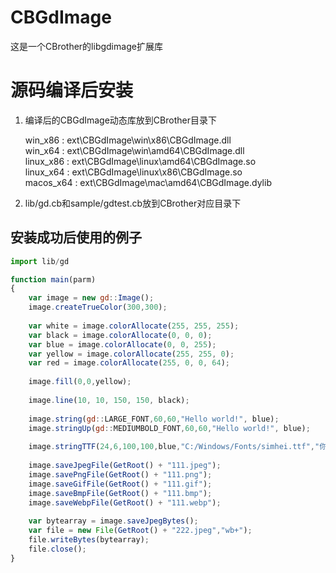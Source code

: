 # CBGdImage
这是一个CBrother的libgdimage扩展库

# 源码编译后安装
1. 编译后的CBGdImage动态库放到CBrother目录下

    win_x86 : ext\CBGdImage\win\x86\CBGdImage.dll    
    win_x64 : ext\CBGdImage\win\amd64\CBGdImage.dll    
    linux_x86 : ext\CBGdImage\linux\amd64\CBGdImage.so    
    linux_x64 : ext\CBGdImage\linux\x86\CBGdImage.so    
    macos_x64 : ext\CBGdImage\mac\amd64\CBGdImage.dylib
2. lib/gd.cb和sample/gdtest.cb放到CBrother对应目录下

## 安装成功后使用的例子
```javascript
import lib/gd

function main(parm)
{
	var image = new gd::Image();
	image.createTrueColor(300,300);
	
	var white = image.colorAllocate(255, 255, 255);
	var black = image.colorAllocate(0, 0, 0);
	var blue = image.colorAllocate(0, 0, 255);
	var yellow = image.colorAllocate(255, 255, 0);
	var red = image.colorAllocate(255, 0, 0, 64);
	
	image.fill(0,0,yellow);
	
	image.line(10, 10, 150, 150, black);
	
	image.string(gd::LARGE_FONT,60,60,"Hello world!", blue);
	image.stringUp(gd::MEDIUMBOLD_FONT,60,60,"Hello world!", blue);
	
	image.stringTTF(24,6,100,100,blue,"C:/Windows/Fonts/simhei.ttf","你好啊");
	
	image.saveJpegFile(GetRoot() + "111.jpeg");
	image.savePngFile(GetRoot() + "111.png");
	image.saveGifFile(GetRoot() + "111.gif");
	image.saveBmpFile(GetRoot() + "111.bmp");
	image.saveWebpFile(GetRoot() + "111.webp");
	
	var bytearray = image.saveJpegBytes();
	var file = new File(GetRoot() + "222.jpeg","wb+");
	file.writeBytes(bytearray);
	file.close();
}
```
